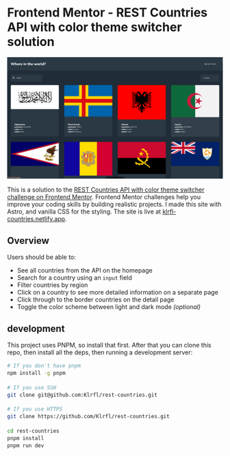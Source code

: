 # Frontend Mentor - REST Countries API with color theme switcher solution

![screenshot](./public/screenshot.png)

This is a solution to the [REST Countries API with color theme switcher challenge on Frontend Mentor](https://www.frontendmentor.io/challenges/rest-countries-api-with-color-theme-switcher-5cacc469fec04111f7b848ca). Frontend Mentor challenges help you improve your coding skills by building realistic projects.
I made this site with Astro, and vanilla CSS for the styling.
The site is live at [klrfl-countries.netlify.app](https://klrfl-countries.netlify.app).

## Overview

Users should be able to:

- See all countries from the API on the homepage
- Search for a country using an `input` field
- Filter countries by region
- Click on a country to see more detailed information on a separate page
- Click through to the border countries on the detail page
- Toggle the color scheme between light and dark mode _(optional)_

## development

This project uses PNPM, so install that first. After that you can clone this repo, then install all the deps, then running a development server:

```sh
# If you don't have pnpm
npm install -g pnpm

# If you use SSH
git clone git@github.com:Klrfl/rest-countries.git

# If you use HTTPS
git clone https://github.com/Klrfl/rest-countries.git

cd rest-countries
pnpm install
pnpm run dev
```
